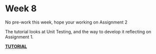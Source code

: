 Week 8 
=========================

No pre-work this week, hope your working on Assignment 2

The tutorial looks at Unit Testing, and the way to develop it reflecting on Assignment 1.

**[TUTORIAL](./TUTORIAL.md)**



